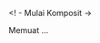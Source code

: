 
<! - Mulai Komposit -> 
<div id = "M419104ScriptRootC372852"> 
        <div id = "M419104PreloadC372852"> 
        Memuat ... </div> 
        <script> 
                (fungsi () { 
            var D = Tanggal baru (), d = dokumen, b = 'tubuh', ce = 'createElement', ac = 'appendChild', st = 'style', ds = 'tampilan', n = 'tidak ada', gi = 'getElementById', lp = d.location .protocol, wp = lp.indexOf ('http') == 0? lp: 'https:'; 
            var i = d [ce] ('iframe'); i [st] [ds] = n; d [gi ] ("M419104ScriptRootC372852") [ac] (i); coba {var iw = i.contentWindow.document; iw.open (); iw.writeln ("<ht" + "ml> <bo" + "dy> < / bo "+" dy> </ ht "+" ml> "); iw.close (); var c = iw [b];} 
            catch (e) {var iw = d; var c = d [gi] ("M419104ScriptRootC372852");} var dv = iw [ce] ('div'); dv.id = "MG_ID"; dv [st] [ds] = n; dv.innerHTML = 372852; c [ac] (dv);
            var s = iw [ce] ('script'); s.async = 'async'; s.defer = 'defer'; s.charset = 'utf-8'; s.src = wp + "// jsc.mgid .com / s / h / shilawe.com.372852.js? t = "+ D.getYear () + D.getMonth () + D.getUTCDate () + D.getUTCHours () + D.getUTCHours (); c [ac]) ;}) (); 
    </script> 
    </div> 
<! - Akhir Komposit ->
</body>
</html>
